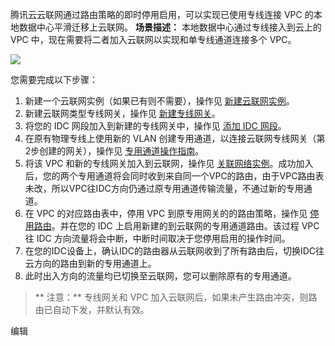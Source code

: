  
腾讯云云联网通过路由策略的即时停用启用，可以实现已使用专线连接 VPC 的本地数据中心平滑迁移上云联网。
**场景描述：**
本地数据中心通过专线接入到云上的 VPC 中，现在需要将二者加入云联网以实现和单专线通道连接多个 VPC。

![](
https://main.qcloudimg.com/raw/459661a77f5c08bd8cf742f724227f8a.png)

您需要完成以下步骤：
1. 新建一个云联网实例（如果已有则不需要），操作见 [新建云联网实例](https://cloud.tencent.com/document/product/877/18752)。
2. 新建云联网类型专线网关，操作见 [新建专线网关](https://cloud.tencent.com/document/product/216/549)。
3. 将您的 IDC 网段加入到新建的专线网关中，操作见 [添加 IDC 网段](https://cloud.tencent.com/document/product/877/19036)。
4. 在原有物理专线上使用新的 VLAN 创建专用通道，以连接云联网专线网关（第2步创建的网关），操作见 [专用通道操作指南](https://cloud.tencent.com/document/product/216/19261)。
5. 将该 VPC 和新的专线网关加入到云联网，操作见 [关联网络实例](https://cloud.tencent.com/document/product/877/18747)。成功加入后，您的两个专用通道将会同时收到来自同一个VPC的路由，由于VPC路由表未改，所以VPC往IDC方向仍通过原专用通道传输流量，不通过新的专用通道。
6. 在 VPC 的对应路由表中，停用 VPC 到原专用网关的的路由策略，操作见 [停用路由](https://cloud.tencent.com/document/product/877/18746)。并在您的 IDC 上启用新建的到云联网的专用通道路由。该过程 VPC 往 IDC 方向流量将会中断，中断时间取决于您停用启用的操作时间。
7. 在您的IDC设备上，确认IDC的路由器从云联网收到了所有路由后，切换IDC往云方向的路由到新的专用通道上。
8. 此时出入方向的流量均已切换至云联网，您可以删除原有的专用通道。

>** 注意：**
专线网关和 VPC 加入云联网后，如果未产生路由冲突，则路由已自动下发，并默认有效。

编辑
